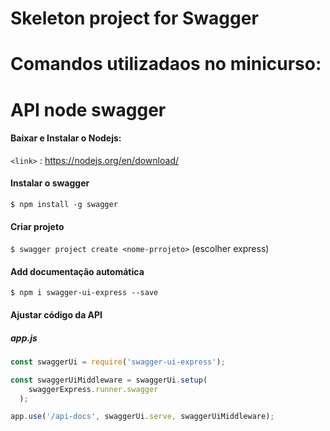 # Skeleton project for Swagger

# Comandos utilizadaos no minicurso:

# API node swagger

#### Baixar e Instalar o  Nodejs:

`<link>` : <https://nodejs.org/en/download/>

#### Instalar o swagger

`$ npm install -g swagger`

#### Criar projeto
`$ swagger project create <nome-prrojeto>`
(escolher express)


#### Add documentação automática
`$ npm i swagger-ui-express --save`

#### Ajustar código da API
##### app.js
```javascript
const swaggerUi = require('swagger-ui-express');

const swaggerUiMiddleware = swaggerUi.setup(
    swaggerExpress.runner.swagger
  );

app.use('/api-docs', swaggerUi.serve, swaggerUiMiddleware);
```
